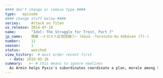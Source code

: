 ```yaml
---
#### don't change or remove type ####
type:   episode
#### change stuff below ####
series:     Attack on Titan
us_release: 2014-07-19 
name:       "Idol: The Struggle for Trost, Part 7"
jp_name:    偶像 ―トロスト区攻防戦⑦― (Gūzō -Torosuto-ku Kōbōsen (7)-)
number:     11
season:     1
status:     watched
view_history:  # must order recent first
  - date: 2019-05-26 
summary:   >- # this means to ignore newlines
  As Armin helps Pyxis's subordinates coordinate a plan, morale among the troops begin to drop, as some want to desert and be with their families. Pyxis silences everyone by reminding them that if they abandon this chance to finally win against the Titans, they will be subjecting their families to their terror, which convinces the troops to stay. Claiming that Eren is the result of a secret project to turn humans into Titans, Pyxis plans to have most of the troops gather at a far corner of the Trost District to lure most of the Titans away while Eren as a Titan carries the giant boulder to seal the hole. Along with Mikasa, Eren will be guarded during the mission by three of the best elites of the Garrison, them being Ian Dietrich, Rico Brzenska and Mitabi Jarnach. As they approach the giant boulder, Rico, who is doubtful of the mission's success and does not completely trust Eren, reminds him that many lives are at stake. Finally reaching the boulder, Eren transforms himself into a Titan, only to suddenly attack Mikasa.
---
```

